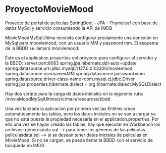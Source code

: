 # ProyectoMovieMood
Proyecto de portal de películas SpringBoot - JPA - Thymeleaf con base de datos MySql y servicio consumiendo la API de IMDB

MovieMoodMySqlUltima necesita configurar previamente una conexión en MySql para mooviemood, con un usuario MM y password mm. El esquema de la BBDD se llamará mooviemood.

Éste es el application.properties del proyecto para configurar el servidor y la BBDD: 
  server.port:8083 
  spring.jpa.hibernate.ddl-auto=update 
  spring.datasource.url=jdbc:mysql://127.0.0.1:3306/moviemood 
  spring.datasource.username=MM 
  spring.datasource.password=mm 
  spring.datasource.driver-class-name=com.mysql.cj.jdbc.Driver 
  spring.jpa.properties.hibernate.dialect = org.hibernate.dialect.MySQLDialect

Hay dos scripts para la carga de datos iniciales en la siguiente ruta: /movieMoodMySqlUltima/src/main/resources/bbdd

Una vez lanzada la aplicación por primera vez las Entities crean automáticamente las tablas, pero los datos iniciales no se van a cargar ya que no está puesta la propiedad necesaria en el application.properties. Por ello una vez se hayan creado las tablas, hay que ejecutar en Workbench los archivos: generosdata.sql --> para tener los géneros de las películas peliculasdata.sql --> si se desean tener datos iniciales de películas en MovieMood. Si no se cargan, se puede llenar la BBDD con el servicio de búsqueda en IMDB.

